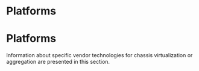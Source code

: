 # Platforms

# Platforms

Information about specific vendor technologies for chassis
virtualization or aggregation are presented in this section.
